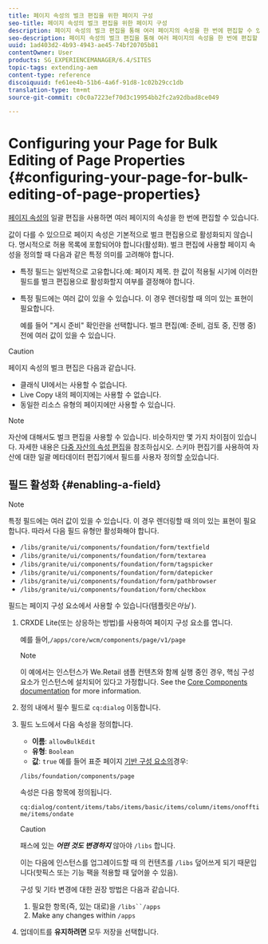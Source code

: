 ```yaml
---
title: 페이지 속성의 벌크 편집을 위한 페이지 구성
seo-title: 페이지 속성의 벌크 편집을 위한 페이지 구성
description: 페이지 속성의 벌크 편집을 통해 여러 페이지의 속성을 한 번에 편집할 수 있습니다
seo-description: 페이지 속성의 벌크 편집을 통해 여러 페이지의 속성을 한 번에 편집할 수 있습니다
uuid: 1ad403d2-4b93-4943-ae45-74bf20705b81
contentOwner: User
products: SG_EXPERIENCEMANAGER/6.4/SITES
topic-tags: extending-aem
content-type: reference
discoiquuid: fe61ee4b-51b6-4a6f-91d8-1c02b29cc1db
translation-type: tm+mt
source-git-commit: c0c0a7223ef70d3c19954bb2fc2a92dbad8ce049

---
```



# Configuring your Page for Bulk Editing of Page Properties {#configuring-your-page-for-bulk-editing-of-page-properties}

[페이지 속성의](/help/sites-authoring/editing-page-properties.md#from-the-sites-console-multiple-pages) 일괄 편집을 사용하면 여러 페이지의 속성을 한 번에 편집할 수 있습니다.

값이 다를 수 있으므로 페이지 속성은 기본적으로 벌크 편집용으로 활성화되지 않습니다. 명시적으로 허용 목록에 포함되어야 합니다(활성화). 벌크 편집에 사용할 페이지 속성을 정의할 때 다음과 같은 특정 의미를 고려해야 합니다.

* 특정 필드는 일반적으로 고유합니다.예: 페이지 제목. 한 값이 적용될 시기에 이러한 필드를 벌크 편집용으로 활성화할지 여부를 결정해야 합니다.
* 특정 필드에는 여러 값이 있을 수 있습니다. 이 경우 렌더링할 때 의미 있는 표현이 필요합니다.

   예를 들어 &quot;게시 준비&quot; 확인란을 선택합니다. 벌크 편집(예: 준비, 검토 중, 진행 중) 전에 여러 값이 있을 수 있습니다.

>[!CAUTION]
>
>페이지 속성의 벌크 편집은 다음과 같습니다.
>
>* 클래식 UI에서는 사용할 수 없습니다.
>* Live Copy 내의 페이지에는 사용할 수 없습니다.
>* 동일한 리소스 유형의 페이지에만 사용할 수 있습니다.
>



>[!NOTE]
>
>자산에 대해서도 벌크 편집을 사용할 수 있습니다. 비슷하지만 몇 가지 차이점이 있습니다. 자세한 내용은 [다중 자산의 속성 편집](/help/assets/managing-multiple-assets.md)을 참조하십시오. 스키마 편집기를 사용하여 자산에 대한 일괄 메타데이터 편집기에서 필드를 사용자 정의할 [수](/help/assets/metadata-schemas.md)있습니다.

## 필드 활성화 {#enabling-a-field}

>[!NOTE]
>
>특정 필드에는 여러 값이 있을 수 있습니다. 이 경우 렌더링할 때 의미 있는 표현이 필요합니다. 따라서 다음 필드 유형만 활성화해야 합니다.
>
>* `/libs/granite/ui/components/foundation/form/textfield`
>* `/libs/granite/ui/components/foundation/form/textarea`
>* `/libs/granite/ui/components/foundation/form/tagspicker`
>* `/libs/granite/ui/components/foundation/form/datepicker`
>* `/libs/granite/ui/components/foundation/form/pathbrowser`
>* `/libs/granite/ui/components/foundation/form/checkbox`
>



필드는 페이지 구성 요소에서 사용할 수 있습니다(템플릿은&#x200B;*아님* ).

1. CRXDE Lite(또는 상응하는 방법)를 사용하여 페이지 구성 요소를 엽니다.

   예를 들어,`/apps/core/wcm/components/page/v1/page`

   >[!NOTE]
   >
   >이 예에서는 인스턴스가 We.Retail 샘플 컨텐츠와 함께 실행 중인 경우, 핵심 구성 요소가 인스턴스에 설치되어 있다고 가정합니다. See the [Core Components documentation](https://docs.adobe.com/content/help/en/experience-manager-core-components/using/introduction.html) for more information.

1. 정의 내에서 필수 필드로 `cq:dialog` 이동합니다.
1. 필드 노드에서 다음 속성을 정의합니다.

   * **이름**: `allowBulkEdit`
   * **유형**: `Boolean`
   * **값**: `true`
   예를 들어 표준 페이지 [기반 구성 요소의](/help/sites-authoring/default-components-foundation.md)경우:

   `/libs/foundation/components/page`

   속성은 다음 항목에 정의됩니다.

   `cq:dialog/content/items/tabs/items/basic/items/column/items/onofftime/items/ondate`

   >[!CAUTION]
   >
   >패스에 있는 ***어떤 것도 변경하지*** 않아야 `/libs` 합니다.
   >
   >이는 다음에 인스턴스를 업그레이드할 때 의 컨텐츠를 `/libs` 덮어쓰게 되기 때문입니다(핫픽스 또는 기능 팩을 적용할 때 덮어쓸 수 있음).
   >
   >구성 및 기타 변경에 대한 권장 방법은 다음과 같습니다.
   >
   >    1. 필요한 항목(즉, 있는 대로)을 `/libs``/apps`
   >    1. Make any changes within `/apps`


1. 업데이트를 **유지하려면** 모두 저장을 선택합니다.

